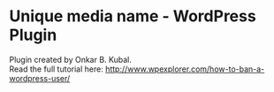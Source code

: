 Unique media name - WordPress Plugin
===================

Plugin created by Onkar B. Kubal.
<br />
Read the full tutorial here: http://www.wpexplorer.com/how-to-ban-a-wordpress-user/
